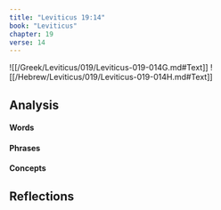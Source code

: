 ```yaml
---
title: "Leviticus 19:14"
book: "Leviticus"
chapter: 19
verse: 14
---
```

![[/Greek/Leviticus/019/Leviticus-019-014G.md#Text]]
![[/Hebrew/Leviticus/019/Leviticus-019-014H.md#Text]]

## Analysis

#### Words

#### Phrases

#### Concepts

## Reflections
